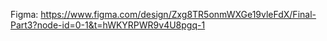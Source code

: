 Figma: https://www.figma.com/design/Zxg8TR5onmWXGe19vleFdX/Final-Part3?node-id=0-1&t=hWKYRPWR9v4U8pgq-1
